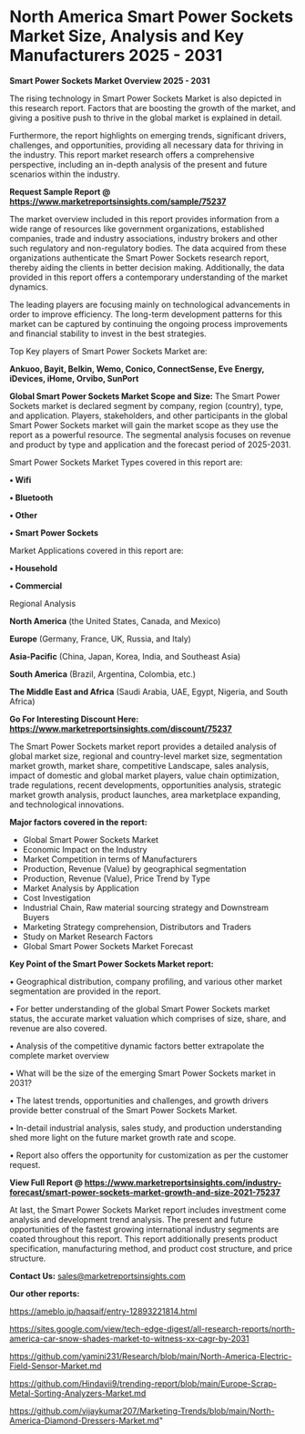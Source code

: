 # North America Smart Power Sockets Market Size, Analysis and Key Manufacturers 2025 - 2031

<Strong> Smart Power Sockets Market Overview 2025 - 2031</strong>

The rising technology in Smart Power Sockets Market is also depicted in this research report. Factors that are boosting the growth of the market, and giving a positive push to thrive in the global market is explained in detail.

Furthermore, the report highlights on emerging trends, significant drivers, challenges, and opportunities, providing all necessary data for thriving in the industry. This report market research offers a comprehensive perspective, including an in-depth analysis of the present and future scenarios within the industry.

<strong>Request Sample Report @ <a href=https://www.marketreportsinsights.com/sample/75237>https://www.marketreportsinsights.com/sample/75237</a></strong>

The market overview included in this report provides information from a wide range of resources like government organizations, established companies, trade and industry associations, industry brokers and other such regulatory and non-regulatory bodies. The data acquired from these organizations authenticate the Smart Power Sockets research report, thereby aiding the clients in better decision making. Additionally, the data provided in this report offers a contemporary understanding of the market dynamics.

The leading players are focusing mainly on technological advancements in order to improve efficiency. The long-term development patterns for this market can be captured by continuing the ongoing process improvements and financial stability to invest in the best strategies.

Top Key players of Smart Power Sockets Market are:

<strong>Ankuoo, Bayit, Belkin, Wemo, Conico, ConnectSense, Eve Energy, iDevices, iHome, Orvibo, SunPort</strong>

<strong><b>Global Smart Power Sockets Market Scope and Size:</b></strong>
The Smart Power Sockets market is declared segment by company, region (country), type, and application. Players, stakeholders, and other participants in the global Smart Power Sockets market will gain the market scope as they use the report as a powerful resource. The segmental analysis focuses on revenue and product by type and application and the forecast period of 2025-2031.

Smart Power Sockets Market Types covered in this report are:

<strong>• Wifi

• Bluetooth

• Other

• Smart Power Sockets</strong>

Market Applications covered in this report are:

<strong>• Household

• Commercial</strong> 

Regional Analysis

<strong>North America</strong> (the United States, Canada, and Mexico)

<strong>Europe</strong> (Germany, France, UK, Russia, and Italy)

<strong>Asia-Pacific</strong> (China, Japan, Korea, India, and Southeast Asia)

<strong>South America</strong> (Brazil, Argentina, Colombia, etc.)

<strong>The Middle East and Africa</strong> (Saudi Arabia, UAE, Egypt, Nigeria, and South Africa)

<strong>Go For Interesting Discount Here: <a href=https://www.marketreportsinsights.com/discount/75237>https://www.marketreportsinsights.com/discount/75237</a></strong>

The Smart Power Sockets market report provides a detailed analysis of global market size, regional and country-level market size, segmentation market growth, market share, competitive Landscape, sales analysis, impact of domestic and global market players, value chain optimization, trade regulations, recent developments, opportunities analysis, strategic market growth analysis, product launches, area marketplace expanding, and technological innovations.

<strong><b>Major factors covered in the report:</b></strong>
<ul>
  <li>Global Smart Power Sockets Market </li>
  <li>Economic Impact on the Industry</li>
  <li>Market Competition in terms of Manufacturers</li>
  <li>Production, Revenue (Value) by geographical segmentation</li>
  <li>Production, Revenue (Value), Price Trend by Type</li>
  <li>Market Analysis by Application</li>
  <li>Cost Investigation</li>
  <li>Industrial Chain, Raw material sourcing strategy and Downstream Buyers</li>
  <li>Marketing Strategy comprehension, Distributors and Traders</li>
  <li>Study on Market Research Factors</li>
  <li>Global Smart Power Sockets Market Forecast</li>
</ul>

<strong><b>Key Point of the Smart Power Sockets Market report:</b></strong>

• Geographical distribution, company profiling, and various other market segmentation are provided in the report.

• For better understanding of the global Smart Power Sockets market status, the accurate market valuation which comprises of size, share, and revenue are also covered.

• Analysis of the competitive dynamic factors better extrapolate the complete market overview

• What will be the size of the emerging Smart Power Sockets market in 2031?

• The latest trends, opportunities and challenges, and growth drivers provide better construal of the Smart Power Sockets Market.

• In-detail industrial analysis, sales study, and production understanding shed more light on the future market growth rate and scope.

• Report also offers the opportunity for customization as per the customer request.

<strong><b>View Full Report @ <a href=https://www.marketreportsinsights.com/industry-forecast/smart-power-sockets-market-growth-and-size-2021-75237>https://www.marketreportsinsights.com/industry-forecast/smart-power-sockets-market-growth-and-size-2021-75237</a></b></strong>


At last, the Smart Power Sockets Market report includes investment come analysis and development trend analysis. The present and future opportunities of the fastest growing international industry segments are coated throughout this report. This report additionally presents product specification, manufacturing method, and product cost structure, and price structure.

<strong>Contact Us:</strong>
sales@marketreportsinsights.com

<strong>Our other reports:</strong>

<a href=https://ameblo.jp/haqsaif/entry-12893221814.html>https://ameblo.jp/haqsaif/entry-12893221814.html</a>

<a href=https://sites.google.com/view/tech-edge-digest/all-research-reports/north-america-car-snow-shades-market-to-witness-xx-cagr-by-2031>https://sites.google.com/view/tech-edge-digest/all-research-reports/north-america-car-snow-shades-market-to-witness-xx-cagr-by-2031</a>

<a href=https://github.com/yamini231/Research/blob/main/North-America-Electric-Field-Sensor-Market.md>https://github.com/yamini231/Research/blob/main/North-America-Electric-Field-Sensor-Market.md</a>

<a href=https://github.com/Hindavii9/trending-report/blob/main/Europe-Scrap-Metal-Sorting-Analyzers-Market.md>https://github.com/Hindavii9/trending-report/blob/main/Europe-Scrap-Metal-Sorting-Analyzers-Market.md</a>

<a href=https://github.com/vijaykumar207/Marketing-Trends/blob/main/North-America-Diamond-Dressers-Market.md>https://github.com/vijaykumar207/Marketing-Trends/blob/main/North-America-Diamond-Dressers-Market.md</a>"
